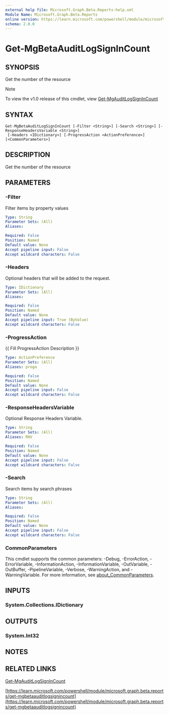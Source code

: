 ```yaml
---
external help file: Microsoft.Graph.Beta.Reports-help.xml
Module Name: Microsoft.Graph.Beta.Reports
online version: https://learn.microsoft.com/powershell/module/microsoft.graph.beta.reports/get-mgbetaauditlogsignincount
schema: 2.0.0
---
```


# Get-MgBetaAuditLogSignInCount

## SYNOPSIS
Get the number of the resource

> [!NOTE]
> To view the v1.0 release of this cmdlet, view [Get-MgAuditLogSignInCount](/powershell/module/Microsoft.Graph.Reports/Get-MgAuditLogSignInCount?view=graph-powershell-1.0)

## SYNTAX

```
Get-MgBetaAuditLogSignInCount [-Filter <String>] [-Search <String>] [-ResponseHeadersVariable <String>]
 [-Headers <IDictionary>] [-ProgressAction <ActionPreference>] [<CommonParameters>]
```

## DESCRIPTION
Get the number of the resource

## PARAMETERS

### -Filter
Filter items by property values

```yaml
Type: String
Parameter Sets: (All)
Aliases:

Required: False
Position: Named
Default value: None
Accept pipeline input: False
Accept wildcard characters: False
```

### -Headers
Optional headers that will be added to the request.

```yaml
Type: IDictionary
Parameter Sets: (All)
Aliases:

Required: False
Position: Named
Default value: None
Accept pipeline input: True (ByValue)
Accept wildcard characters: False
```

### -ProgressAction
{{ Fill ProgressAction Description }}

```yaml
Type: ActionPreference
Parameter Sets: (All)
Aliases: proga

Required: False
Position: Named
Default value: None
Accept pipeline input: False
Accept wildcard characters: False
```

### -ResponseHeadersVariable
Optional Response Headers Variable.

```yaml
Type: String
Parameter Sets: (All)
Aliases: RHV

Required: False
Position: Named
Default value: None
Accept pipeline input: False
Accept wildcard characters: False
```

### -Search
Search items by search phrases

```yaml
Type: String
Parameter Sets: (All)
Aliases:

Required: False
Position: Named
Default value: None
Accept pipeline input: False
Accept wildcard characters: False
```

### CommonParameters
This cmdlet supports the common parameters: -Debug, -ErrorAction, -ErrorVariable, -InformationAction, -InformationVariable, -OutVariable, -OutBuffer, -PipelineVariable, -Verbose, -WarningAction, and -WarningVariable. For more information, see [about_CommonParameters](http://go.microsoft.com/fwlink/?LinkID=113216).

## INPUTS

### System.Collections.IDictionary
## OUTPUTS

### System.Int32
## NOTES

## RELATED LINKS
[Get-MgAuditLogSignInCount](/powershell/module/Microsoft.Graph.Reports/Get-MgAuditLogSignInCount?view=graph-powershell-1.0)

[https://learn.microsoft.com/powershell/module/microsoft.graph.beta.reports/get-mgbetaauditlogsignincount](https://learn.microsoft.com/powershell/module/microsoft.graph.beta.reports/get-mgbetaauditlogsignincount)





